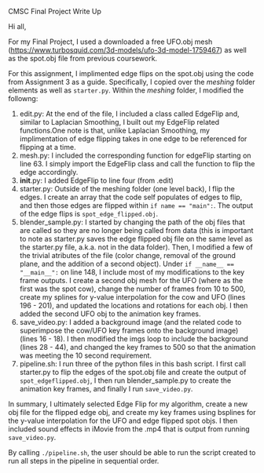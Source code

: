 CMSC Final Project Write Up

Hi all,

For my Final Project, I used a downloaded a free UFO.obj mesh (https://www.turbosquid.com/3d-models/ufo-3d-model-1759467) as well as the spot.obj file from previous coursework.

For this assignment, I implimented edge flips on the spot.obj using the code from Assignment 3 as a guide. Specifically, I copied over the *meshing* folder elements as well as `starter.py`. Within the *meshing* folder, I modified the followng:
1. edit.py: At the end of the file, I included a class called EdgeFlip and, similar to Laplacian Smoothing, I built out my EdgeFlip related functions.One note is that, unlike Laplacian Smoothing, my implimentation of edge flipping takes in one edge to be referenced for flipping at a time.
2. mesh.py: I included the corresponding function for edgeFlip starting on line 63. I simply import the EdgeFlip class and call the function to flip the edge accordingly.
3. __init__.py: I added EdgeFlip to line four (from .edit)
4. starter.py: Outside of the meshing folder (one level back), I flip the edges. I create an array that the code self populates of edges to flip, and then those edges are flipped within `if name == "main":`. The output of the edge flips is `spot_edge_flipped.obj`.
5. blender_sample.py: I started by changing the path of the obj files that are called so they are no longer being called from data (this is important to note as starter.py saves the edge flipped obj file on the same level as the starter.py file, a.k.a. not in the data folder). Then, I modified a few of the trivial atributes of the file (color change, removal of the ground plane, and the addition of a second object). Under `if __name__ == "__main__":` on line 148, I include most of my modifications to the key frame outputs. I create a second obj mesh for the UFO (where as the first was the spot cow), change the number of frames from 10 to 500, create my splines for y-value interpolation for the cow and UFO (lines 196 - 201), and updated the locations and rotations for each obj. I then added the second UFO obj to the animation key frames. 
6. save_video.py: I added a background image (and the related code to superimpose the cow/UFO key frames onto the background image) (lines 16 - 18). I then modified the imgs loop to include the background (lines 28 - 44), and changed the key frames to 500 so that the animation was meeting the 10 second requirement. 
7. pipeline.sh: I run three of the python files in this bash script. I first call starter.py to flip the edges of the spot.obj file and create the output of `spot_edgeflipped.obj`, I then run blender_sample.py to create the animation key frames, and finally I run `save_video.py`. 


In summary, I ultimately selected Edge Flip for my algorithm, create a new obj file for the flipped edge obj, and create my key frames using bsplines for the y-value interpolation for the UFO and edge flipped spot objs. I then included sound effects in iMovie from the .mp4 that is output from running `save_video.py`. 

By calling `./pipeline.sh`, the user should be able to run the script created to run all steps in the pipeline in sequential order. 
